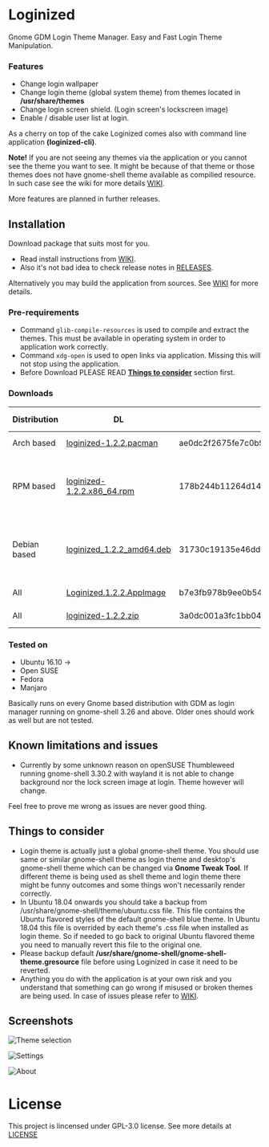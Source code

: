 # Loginized
Gnome GDM Login Theme Manager. Easy and Fast Login Theme Manipulation.

### Features
* Change login wallpaper
* Change login theme (global system theme) from themes located in __/usr/share/themes__
* Change login screen shield. (Login screen's lockscreen image)
* Enable / disable user list at login. 

As a cherry on top of the cake Loginized comes also with command line application __(loginized-cli)__.

__Note!__ If you are not seeing any themes via the application or you cannot see the theme you want to see. It might be because of that theme or those themes does not have gnome-shell theme available as compilied resource. In such case see the wiki for more details [WIKI](https://github.com/juhaku/loginized/wiki/Help).

More features are planned in further releases.

## Installation
Download package that suits most for you.
 * Read install instructions from [WIKI](https://github.com/juhaku/loginized/wiki).
 * Also it's not bad idea to check release notes in [RELEASES](https://github.com/juhaku/loginized/releases).

Alternatively you may build the application from sources. See [WIKI](https://github.com/juhaku/loginized/wiki#build-application-from-sources) for more details.

### Pre-requirements
 * Command `glib-compile-resources` is used to compile and extract the themes. This must be available in operating system in order to application work correctly.
 * Command `xdg-open` is used to open links via application. Missing this will not stop using the application.
 * Before Download PLEASE READ [__Things to consider__](#things-to-consider) section first.

### Downloads

Distribution | DL | Sha1 | Required packages
-------------|----|------|------------------
Arch based   | [loginized-1.2.2.pacman](https://github.com/juhaku/loginized/releases/download/1.2.2/loginized-1.2.2.pacman) | 	 ae0dc2f2675fe7c0b944774b29557d81c8a4a1ef | glib2, xdg-utils
RPM based    | [loginized-1.2.2.x86_64.rpm](https://github.com/juhaku/loginized/releases/download/1.2.2/loginized-1.2.2.x86_64.rpm) | 	 178b244b11264d14c44686d9049115d8da4d4282 | glib2-devel, xdg-utils (Open SUSE, Fedora)
Debian based | [loginized_1.2.2_amd64.deb](https://github.com/juhaku/loginized/releases/download/1.2.2/loginized_1.2.2_amd64.deb) | 31730c19135e46dd349c8a08a4cfa1a48dd54e05 | libglib2.0-bin, libglib2.0-dev-bin, xdg-utils (Ubuntu)
All          | [Loginized.1.2.2.AppImage](https://github.com/juhaku/loginized/releases/download/1.2.2/Loginized.1.2.2.AppImage) | 	 b7e3fb978b9ee0b54700293db26bc5d8ea409628 | Distro dependant
All          | [loginized-1.2.2.zip](https://github.com/juhaku/loginized/releases/download/1.2.2/loginized-1.2.2.zip) | 	 3a0dc001a3fc1bb0494db58f76a5b739866998fe | Distro dependant

### Tested on
* Ubuntu 16.10 ->
* Open SUSE
* Fedora
* Manjaro

Basically runs on every Gnome based distribution with GDM as login manager running on gnome-shell 3.26 and above. Older ones should work as well but are not tested.

## Known limitations and issues

* Currently by some unknown reason on openSUSE Thumbleweed running gnome-shell 3.30.2 with wayland it is not able to change background nor the lock screen image at login. Theme however will change. 

Feel free to prove me wrong as issues are never good thing. 

## Things to consider
 * Login theme is actually just a global gnome-shell theme. You should use same or similar gnome-shell theme as login theme and desktop's gnome-shell theme which can be changed via __Gnome Tweak Tool__. If different theme is being used as shell theme and login theme there might be funny outcomes and some things won't necessarily render correctly.
 * In Ubuntu 18.04 onwards you should take a backup from /usr/share/gnome-shell/theme/ubuntu.css file. This file contains the Ubuntu flavored styles of the default gnome-shell blue theme. In Ubuntu 18.04 this file is overrided by each theme's .css file when installed as login theme. So if needed to go back to original Ubuntu flavored theme you need to manually revert this file to the original one.
 * Please backup default __/usr/share/gnome-shell/gnome-shell-theme.gresource__ file before using Loginized in case it need to be reverted.
 * Anything you do with the application is at your own risk and you understand that something can go wrong if misused or broken themes are being used. In case of issues please refer to [WIKI](https://github.com/juhaku/loginized/wiki/Help).

## Screenshots
![Theme selection](https://github.com/juhaku/loginized/blob/master/screenshots/screen1.png)

![Settings](https://github.com/juhaku/loginized/blob/master/screenshots/screen2.png)

![About](https://github.com/juhaku/loginized/blob/master/screenshots/screen3.png)

# License

This project is lincensed under GPL-3.0 license. See more details at [LICENSE](https://github.com/juhaku/loginized/blob/master/LICENSE)
